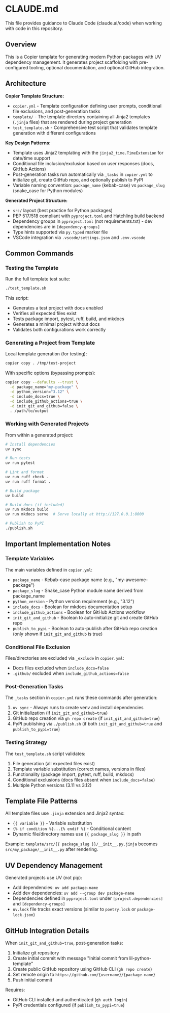 # CLAUDE.md

This file provides guidance to Claude Code (claude.ai/code) when working with code in this repository.

## Overview

This is a Copier template for generating modern Python packages with UV dependency management. It generates project scaffolding with pre-configured tooling, optional documentation, and optional GitHub integration.

## Architecture

**Copier Template Structure:**
- `copier.yml` - Template configuration defining user prompts, conditional file exclusions, and post-generation tasks
- `template/` - The template directory containing all Jinja2 templates (`.jinja` files) that are rendered during project generation
- `test_template.sh` - Comprehensive test script that validates template generation with different configurations

**Key Design Patterns:**
- Template uses Jinja2 templating with the `jinja2_time.TimeExtension` for date/time support
- Conditional file inclusion/exclusion based on user responses (docs, GitHub Actions)
- Post-generation tasks run automatically via `_tasks` in `copier.yml` to initialize git, create GitHub repo, and optionally publish to PyPI
- Variable naming convention: `package_name` (kebab-case) vs `package_slug` (snake_case for Python modules)

**Generated Project Structure:**
- `src/` layout (best practice for Python packages)
- PEP 517/518 compliant with `pyproject.toml` and Hatchling build backend
- Dependency groups in `pyproject.toml` (not requirements.txt) - dev dependencies are in `[dependency-groups]`
- Type hints supported via `py.typed` marker file
- VSCode integration via `.vscode/settings.json` and `.env.vscode`

## Common Commands

### Testing the Template

Run the full template test suite:
```bash
./test_template.sh
```

This script:
- Generates a test project with docs enabled
- Verifies all expected files exist
- Tests package import, pytest, ruff, build, and mkdocs
- Generates a minimal project without docs
- Validates both configurations work correctly

### Generating a Project from Template

Local template generation (for testing):
```bash
copier copy . /tmp/test-project
```

With specific options (bypassing prompts):
```bash
copier copy --defaults --trust \
  -d package_name="my-package" \
  -d python_version="3.12" \
  -d include_docs=true \
  -d include_github_actions=true \
  -d init_git_and_github=false \
  . /path/to/output
```

### Working with Generated Projects

From within a generated project:
```bash
# Install dependencies
uv sync

# Run tests
uv run pytest

# Lint and format
uv run ruff check .
uv run ruff format .

# Build package
uv build

# Build docs (if included)
uv run mkdocs build
uv run mkdocs serve  # Serve locally at http://127.0.0.1:8000

# Publish to PyPI
./publish.sh
```

## Important Implementation Notes

### Template Variables

The main variables defined in `copier.yml`:
- `package_name` - Kebab-case package name (e.g., "my-awesome-package")
- `package_slug` - Snake_case Python module name derived from package_name
- `python_version` - Python version requirement (e.g., "3.12")
- `include_docs` - Boolean for mkdocs documentation setup
- `include_github_actions` - Boolean for GitHub Actions workflow
- `init_git_and_github` - Boolean to auto-initialize git and create GitHub repo
- `publish_to_pypi` - Boolean to auto-publish after GitHub repo creation (only shown if `init_git_and_github` is true)

### Conditional File Exclusion

Files/directories are excluded via `_exclude` in `copier.yml`:
- Docs files excluded when `include_docs=false`
- `.github/` excluded when `include_github_actions=false`

### Post-Generation Tasks

The `_tasks` section in `copier.yml` runs these commands after generation:
1. `uv sync` - Always runs to create venv and install dependencies
2. Git initialization (if `init_git_and_github=true`)
3. GitHub repo creation via `gh repo create` (if `init_git_and_github=true`)
4. PyPI publishing via `./publish.sh` (if both `init_git_and_github=true` and `publish_to_pypi=true`)

### Testing Strategy

The `test_template.sh` script validates:
1. File generation (all expected files exist)
2. Template variable substitution (correct names, versions in files)
3. Functionality (package import, pytest, ruff, build, mkdocs)
4. Conditional exclusions (docs files absent when `include_docs=false`)
5. Multiple Python versions (3.11 vs 3.12)

## Template File Patterns

All template files use `.jinja` extension and Jinja2 syntax:
- `{{ variable }}` - Variable substitution
- `{% if condition %}...{% endif %}` - Conditional content
- Dynamic file/directory names use `{{ package_slug }}` in path

Example: `template/src/{{ package_slug }}/__init__.py.jinja` becomes `src/my_package/__init__.py` after rendering.

## UV Dependency Management

Generated projects use UV (not pip):
- Add dependencies: `uv add package-name`
- Add dev dependencies: `uv add --group dev package-name`
- Dependencies defined in `pyproject.toml` under `[project.dependencies]` and `[dependency-groups]`
- `uv.lock` file tracks exact versions (similar to `poetry.lock` or `package-lock.json`)

## GitHub Integration Details

When `init_git_and_github=true`, post-generation tasks:
1. Initialize git repository
2. Create initial commit with message "Initial commit from lil-python-template"
3. Create public GitHub repository using GitHub CLI (`gh repo create`)
4. Set remote origin to `https://github.com/{username}/{package-name}`
5. Push initial commit

Requires:
- GitHub CLI installed and authenticated (`gh auth login`)
- PyPI credentials configured (if `publish_to_pypi=true`)
